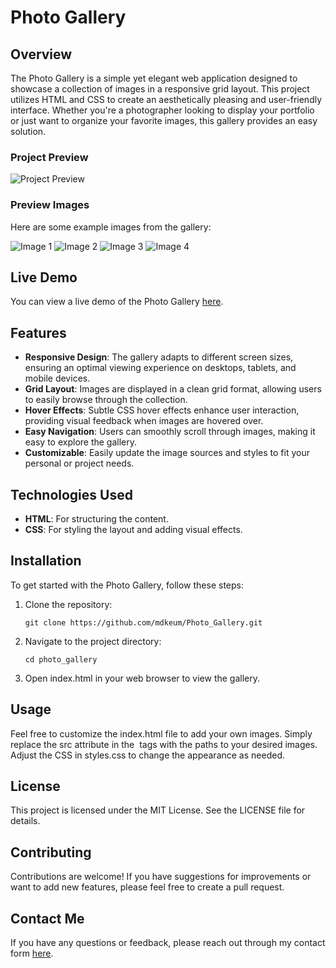 # Photo Gallery

## Overview

The Photo Gallery is a simple yet elegant web application designed to showcase a collection of images in a responsive grid layout. This project utilizes HTML and CSS to create an aesthetically pleasing and user-friendly interface. Whether you're a photographer looking to display your portfolio or just want to organize your favorite images, this gallery provides an easy solution.

### Project Preview

![Project Preview](https://github.com/mdkeum/Photo_Gallery/blob/main/images/photo_gallery_screenshot.JPG)

### Preview Images

Here are some example images from the gallery:

![Image 1](https://github.com/mdkeum/Photo_Gallery/blob/main/images/image1.JPG)
![Image 2](https://github.com/mdkeum/Photo_Gallery/blob/main/images/image2.JPG)
![Image 3](https://github.com/mdkeum/Photo_Gallery/blob/main/images/image3.JPG)
![Image 4](https://github.com/mdkeum/Photo_Gallery/blob/main/images/image4.JPG)

## Live Demo

You can view a live demo of the Photo Gallery [here](https://mdkeum.github.io/Photo_Gallery/). 

## Features

- **Responsive Design**: The gallery adapts to different screen sizes, ensuring an optimal viewing experience on desktops, tablets, and mobile devices.
- **Grid Layout**: Images are displayed in a clean grid format, allowing users to easily browse through the collection.
- **Hover Effects**: Subtle CSS hover effects enhance user interaction, providing visual feedback when images are hovered over.
- **Easy Navigation**: Users can smoothly scroll through images, making it easy to explore the gallery.
- **Customizable**: Easily update the image sources and styles to fit your personal or project needs.

## Technologies Used

- **HTML**: For structuring the content.
- **CSS**: For styling the layout and adding visual effects.

## Installation

To get started with the Photo Gallery, follow these steps:

1. Clone the repository:
   ```
   git clone https://github.com/mdkeum/Photo_Gallery.git
2. Navigate to the project directory:
   ```
   cd photo_gallery
3. Open index.html in your web browser to view the gallery.

## Usage
Feel free to customize the index.html file to add your own images. Simply replace the src attribute in the <img> tags with the paths to your desired images. Adjust the CSS in styles.css to change the appearance as needed.

## License
This project is licensed under the MIT License. See the LICENSE file for details.

## Contributing
Contributions are welcome! If you have suggestions for improvements or want to add new features, please feel free to create a pull request.

## Contact Me

If you have any questions or feedback, please reach out through my contact form [here](https:https://forms.gle/nXtzbpJXCPSpXUh8A).

